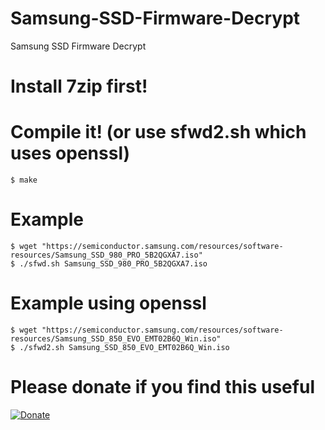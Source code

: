 # Samsung-SSD-Firmware-Decrypt
Samsung SSD Firmware Decrypt

# Install 7zip first!

# Compile it! (or use sfwd2.sh which uses openssl)
```$ make```
# Example
```
$ wget "https://semiconductor.samsung.com/resources/software-resources/Samsung_SSD_980_PRO_5B2QGXA7.iso"
$ ./sfwd.sh Samsung_SSD_980_PRO_5B2QGXA7.iso
```
# Example using openssl
```
$ wget "https://semiconductor.samsung.com/resources/software-resources/Samsung_SSD_850_EVO_EMT02B6Q_Win.iso"
$ ./sfwd2.sh Samsung_SSD_850_EVO_EMT02B6Q_Win.iso
```

# Please donate if you find this useful
[![Donate](https://www.paypalobjects.com/en_US/i/btn/btn_donateCC_LG.gif)](https://www.paypal.com/cgi-bin/webscr?cmd=_s-xclick&hosted_button_id=465S7E2TY9WNE)
